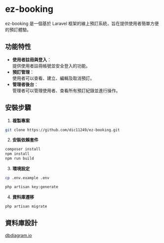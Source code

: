 # ez-booking  

ez-booking 是一個基於 Laravel 框架的線上預訂系統，旨在提供使用者簡單方便的預訂體驗。  

## 功能特性  

- **使用者註冊與登入**：  
  提供使用者註冊帳號並安全登入的功能。  
- **預訂管理**：  
  使用者可以查看、建立、編輯及取消預訂。  
- **管理者後台**：  
  管理者可以管理使用者、查看所有預訂紀錄並進行操作。  

## 安裝步驟  
1. **複製專案** 
```bash
git clone https://github.com/dic11249/ez-booking.git
```
2. **安裝依賴套件**
```bash
composer install
npm install
npm run build
```
3. **環境設定**
```bash
cp .env.example .env

php artisan key:generate
```
4. **資料庫遷移**
```bash
php artisan migrate
```

## 資料庫設計
[dbdiagram.io](https://dbdiagram.io/d/673cc04ee9daa85aca006d5d)